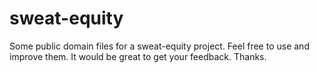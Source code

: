 sweat-equity
============

Some public domain files for a sweat-equity project. Feel free to use and improve them. It would be great to get your feedback. Thanks.